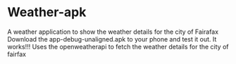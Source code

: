 # Weather-apk
A weather application to show the weather details for the city of Fairafax
Download the app-debug-unaligned.apk to your phone and test it out. It works!!!
Uses the openweatherapi to fetch the weather details for the city of fairfax
